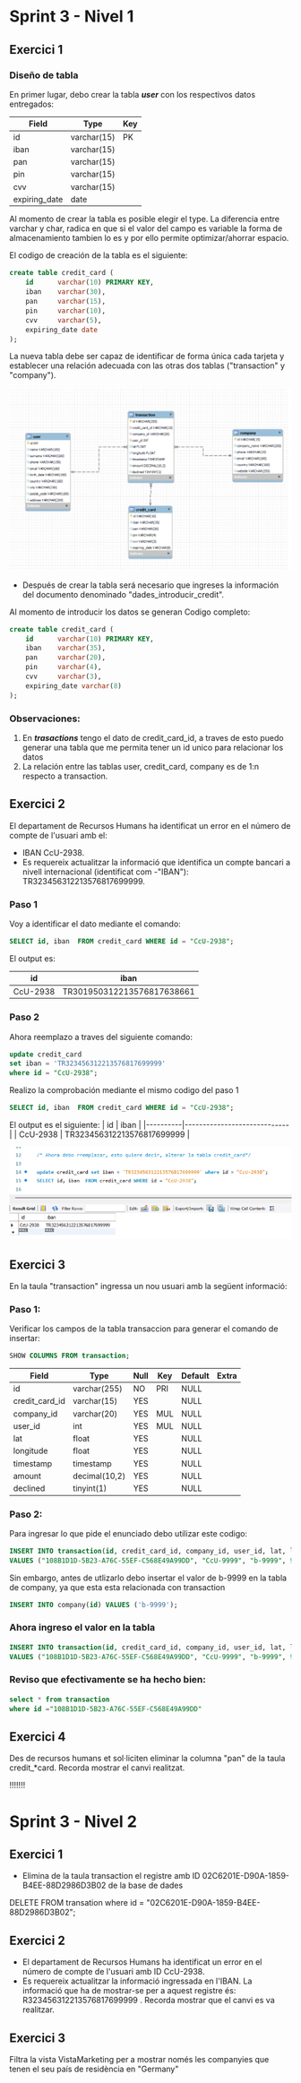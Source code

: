 # Sprint 3 - Nivel 1


## Exercici 1


### Diseño de tabla


En primer lugar, debo crear la tabla _**user**_ con los respectivos datos entregados: 

| Field          | Type          | Key  | 
|----------------|---------------|------|
| id             |  varchar(15)  |  PK  |  
| iban           |  varchar(15)  |      |
| pan            |  varchar(15)  |      |
| pin            |  varchar(15)  |      |
| cvv            |  varchar(15)  |      |
| expiring_date  |  date         |      |

Al momento de crear la tabla es posible elegir el type. La diferencia entre varchar y char, radica en que si el valor del campo es variable la forma de almacenamiento tambien lo es y por ello permite optimizar/ahorrar espacio.

El codigo de creación de la tabla es el siguiente: 
```sql
create table credit_card (
    id   	varchar(10) PRIMARY KEY,
    iban 	varchar(30),
    pan 	varchar(15),
    pin 	varchar(10),
    cvv 	varchar(5),
    expiring_date date
);
```
La nueva tabla debe ser capaz de identificar de forma única cada tarjeta y establecer una relación adecuada con las otras dos tablas ("transaction" y "company"). 

![logo](relaciones.png)


- Después de crear la tabla será necesario que ingreses la información del documento denominado "dades_introducir_credit". 

Al momento de introducir los datos se generan
Codigo completo:
```sql
create table credit_card (
    id   	varchar(10) PRIMARY KEY,
    iban 	varchar(35),
    pan 	varchar(20),
    pin 	varchar(4),
    cvv 	varchar(3),
    expiring_date varchar(8)
);
```
### Observaciones: 
1. En _**trasactions**_ tengo el dato de credit_card_id, a traves de esto puedo generar una tabla que me permita tener un id unico para relacionar los datos 
2. La relación entre las tablas  user, credit_card, company es de 1:n respecto a transaction.



## Exercici 2
El departament de Recursos Humans ha identificat un error en el número de compte de l'usuari amb el:
- IBAN CcU-2938. 
- Es requereix actualitzar la informació que identifica un compte bancari a nivell internacional (identificat com 
-"IBAN"): TR323456312213576817699999. 
### Paso 1
Voy a identificar el dato mediante el comando:
```sql
SELECT id, iban  FROM credit_card WHERE id = "CcU-2938";
```
El output es:

|  id      | iban                       |
|----------|----------------------------|
| CcU-2938 | TR301950312213576817638661 |


### Paso 2
Ahora reemplazo a traves del siguiente comando: 

```sql
update credit_card 
set iban = 'TR323456312213576817699999' 
where id = "CcU-2938";
```
Realizo la comprobación mediante el mismo codigo del paso 1

```sql
SELECT id, iban  FROM credit_card WHERE id = "CcU-2938";
```
El output es el siguiente: 
|  id      | iban                        |
|----------|-----------------------------|
| CcU-2938 | TR323456312213576817699999  |


![logo](ex2.png)



## Exercici 3

En la taula "transaction" ingressa un nou usuari amb la següent informació:

### Paso 1: 
Verificar los campos de la tabla transaccion para generar el comando de insertar:

```sql
SHOW COLUMNS FROM transaction;
```

| Field           | Type            | Null | Key | Default | Extra |
|-----------------|-----------------|------|-----|---------|-------|
| id              | varchar(255)    | NO   | PRI | NULL    |       |
| credit_card_id  | varchar(15)     | YES  |     | NULL    |       |
| company_id      | varchar(20)     | YES  | MUL | NULL    |       |
| user_id         | int             | YES  | MUL | NULL    |       |
| lat             | float           | YES  |     | NULL    |       |
| longitude       | float           | YES  |     | NULL    |       |
| timestamp       | timestamp       | YES  |     | NULL    |       |
| amount          | decimal(10,2)   | YES  |     | NULL    |       |
| declined        | tinyint(1)      | YES  |     | NULL    |       |

### Paso 2:  

Para ingresar lo que pide el enunciado debo utilizar este codigo:
```sql
INSERT INTO transaction(id, credit_card_id, company_id, user_id, lat, longitude, timestamp, amount, declined)
VALUES ("108B1D1D-5B23-A76C-55EF-C568E49A99DD", "CcU-9999", "b-9999", 9999, 829.999, -117.999, NOW(), 111.11, 0);
```
Sin embargo, antes de utlizarlo debo insertar el valor de b-9999 en la tabla de company, ya que esta esta relacionada con transaction
```sql
INSERT INTO company(id) VALUES ('b-9999');
```

### Ahora ingreso el valor en la tabla

```sql
INSERT INTO transaction(id, credit_card_id, company_id, user_id, lat, longitude, timestamp, amount, declined)
VALUES ("108B1D1D-5B23-A76C-55EF-C568E49A99DD", "CcU-9999", "b-9999", 9999, 829.999, -117.999, NOW(), 111.11, 0);
```
### Reviso que efectivamente se ha hecho bien:
```sql
select * from transaction
where id ="108B1D1D-5B23-A76C-55EF-C568E49A99DD"
```

## Exercici 4

Des de recursos humans et sol·liciten eliminar la columna "pan" de la taula credit_*card. Recorda mostrar el canvi realitzat.

!!!!!!!


# Sprint 3 - Nivel 2

## Exercici 1
- Elimina de la taula transaction el registre amb ID 02C6201E-D90A-1859-B4EE-88D2986D3B02 de la base de dades

DELETE FROM transation where id = "02C6201E-D90A-1859-B4EE-88D2986D3B02";


## Exercici 2
- El departament de Recursos Humans ha identificat un error en el número de compte de l'usuari amb ID CcU-2938. 
- Es requereix actualitzar la informació ingressada en l'IBAN. La informació que ha de mostrar-se per a aquest registre és: R323456312213576817699999 . Recorda mostrar que el canvi es va realitzar.


## Exercici 3
Filtra la vista VistaMarketing per a mostrar només les companyies que tenen el seu país de residència en "Germany"